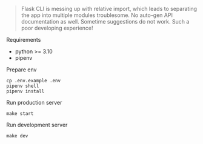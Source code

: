 > Flask CLI is messing up with relative import, which leads to separating the app into multiple modules troublesome. No auto-gen API documentation as well. Sometime suggestions do not work. Such a poor developing experience!

Requirements

- python >= 3.10
- pipenv

Prepare env
```
cp .env.example .env
pipenv shell
pipenv install
```

Run production server
```
make start
```

Run development server
```
make dev
```
